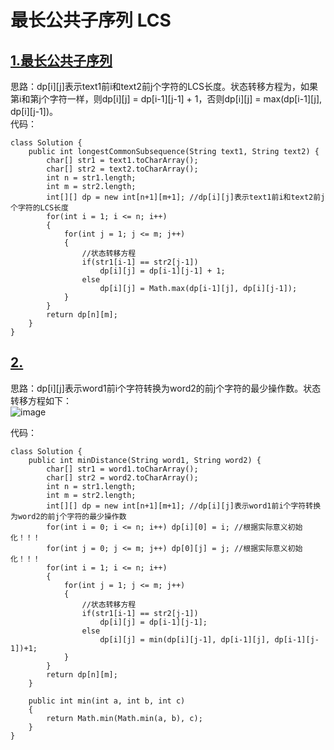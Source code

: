 # 最长公共子序列 LCS

## [1.最长公共子序列](https://leetcode.cn/problems/longest-common-subsequence/description/)
思路：dp[i][j]表示text1前i和text2前j个字符的LCS长度。状态转移方程为，如果第i和第j个字符一样，则dp[i][j] = dp[i-1][j-1] + 1，否则dp[i][j] = max(dp[i-1][j], dp[i][j-1])。     
代码：
```
class Solution {
    public int longestCommonSubsequence(String text1, String text2) {
        char[] str1 = text1.toCharArray();
        char[] str2 = text2.toCharArray();
        int n = str1.length;
        int m = str2.length;
        int[][] dp = new int[n+1][m+1]; //dp[i][j]表示text1前i和text2前j个字符的LCS长度
        for(int i = 1; i <= n; i++)
        {
            for(int j = 1; j <= m; j++)
            {
                //状态转移方程
                if(str1[i-1] == str2[j-1])
                    dp[i][j] = dp[i-1][j-1] + 1;
                else
                    dp[i][j] = Math.max(dp[i-1][j], dp[i][j-1]);
            }
        }
        return dp[n][m];
    }
}
```

## [2.](https://leetcode.cn/problems/edit-distance/description/)
思路：dp[i][j]表示word1前i个字符转换为word2的前j个字符的最少操作数。状态转移方程如下：   
![image](https://github.com/user-attachments/assets/102dd6bd-f89d-45b7-bfe9-645ca554dae9)

代码：
```
class Solution {
    public int minDistance(String word1, String word2) {
        char[] str1 = word1.toCharArray();
        char[] str2 = word2.toCharArray();
        int n = str1.length;
        int m = str2.length;
        int[][] dp = new int[n+1][m+1]; //dp[i][j]表示word1前i个字符转换为word2的前j个字符的最少操作数 
        for(int i = 0; i <= n; i++) dp[i][0] = i; //根据实际意义初始化！！！
        for(int j = 0; j <= m; j++) dp[0][j] = j; //根据实际意义初始化！！！
        for(int i = 1; i <= n; i++)
        {
            for(int j = 1; j <= m; j++)
            {
                //状态转移方程
                if(str1[i-1] == str2[j-1])
                    dp[i][j] = dp[i-1][j-1];
                else
                    dp[i][j] = min(dp[i][j-1], dp[i-1][j], dp[i-1][j-1])+1;
            }
        }
        return dp[n][m];
    }

    public int min(int a, int b, int c)
    {
        return Math.min(Math.min(a, b), c);
    }
}
```
